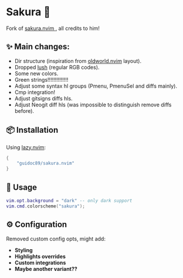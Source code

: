 # Sakura 🌸

Fork of [sakura.nvim ](https://github.com/anAcc22/sakura.nvim), all credits to him!

## ✨ Main changes:

- Dir structure (inspiration from [oldworld.nvim](https://github.com/dgox16/oldworld.nvim/) layout).
- Dropped [lush](https://github.com/rktjmp/lush.nvim) (regular RGB codes).
- Some new colors.
- Green strings!!!!!!!!!!!!!!
- Adjust some syntax hl groups (Pmenu, PmenuSel and diffs mainly).
- Cmp integration!
- Adjust gitsigns diffs hls.
- Adjust Neogit diff hls (was impossible to distinguish remove diffs before).

## 📦 Installation

Using [lazy.nvim](https://github.com/folke/lazy.nvim):

```lua
{
    "guidoc89/sakura.nvim"
}
```

## 🚀 Usage

```lua
vim.opt.background = "dark" -- only dark support
vim.cmd.colorscheme("sakura");
```

## ⚙️ Configuration

Removed custom config opts, might add:
- **Styling**
- **Highlights overrides**
- **Custom integrations**
- **Maybe another variant??**
